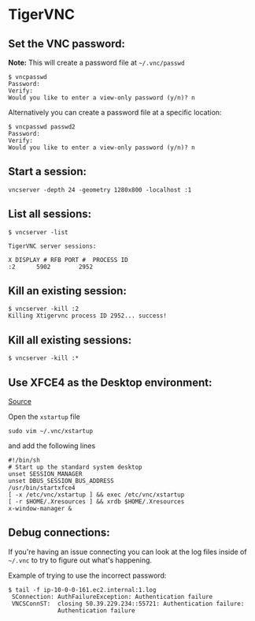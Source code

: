 # TigerVNC

## Set the VNC password:
**Note:** This will create a password file at `~/.vnc/passwd`
```
$ vncpasswd
Password:
Verify:
Would you like to enter a view-only password (y/n)? n
```
Alternatively you can create a password file at a specific location:
```
$ vncpasswd passwd2
Password:
Verify:
Would you like to enter a view-only password (y/n)? n
```

## Start a session:
```
vncserver -depth 24 -geometry 1280x800 -localhost :1
```

## List all sessions:
```
$ vncserver -list

TigerVNC server sessions:

X DISPLAY #	RFB PORT #	PROCESS ID
:2		5902		2952
```

## Kill an existing session:
```
$ vncserver -kill :2
Killing Xtigervnc process ID 2952... success!
```

## Kill all existing sessions:
```
$ vncserver -kill :*
```

## Use XFCE4 as the Desktop environment:
[Source](https://www.digitalocean.com/community/tutorials/how-to-install-and-configure-vnc-on-ubuntu-20-04)

Open the `xstartup` file
```
sudo vim ~/.vnc/xstartup
```
and add the following lines
```
#!/bin/sh
# Start up the standard system desktop
unset SESSION_MANAGER
unset DBUS_SESSION_BUS_ADDRESS
/usr/bin/startxfce4
[ -x /etc/vnc/xstartup ] && exec /etc/vnc/xstartup
[ -r $HOME/.Xresources ] && xrdb $HOME/.Xresources
x-window-manager &
```

## Debug connections:
If you're having an issue connecting you can look at the log files inside of `~/.vnc` to try to figure out what's happening.

Example of trying to use the incorrect password:
```
$ tail -f ip-10-0-0-161.ec2.internal:1.log
 SConnection: AuthFailureException: Authentication failure
 VNCSConnST:  closing 50.39.229.234::55721: Authentication failure:
              Authentication failure
```
